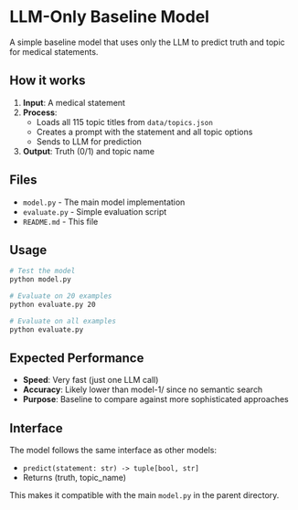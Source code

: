 # LLM-Only Baseline Model

A simple baseline model that uses only the LLM to predict truth and topic for medical statements.

## How it works

1. **Input**: A medical statement
2. **Process**: 
   - Loads all 115 topic titles from `data/topics.json`
   - Creates a prompt with the statement and all topic options
   - Sends to LLM for prediction
3. **Output**: Truth (0/1) and topic name

## Files

- `model.py` - The main model implementation
- `evaluate.py` - Simple evaluation script
- `README.md` - This file

## Usage

```bash
# Test the model
python model.py

# Evaluate on 20 examples
python evaluate.py 20

# Evaluate on all examples
python evaluate.py
```

## Expected Performance

- **Speed**: Very fast (just one LLM call)
- **Accuracy**: Likely lower than model-1/ since no semantic search
- **Purpose**: Baseline to compare against more sophisticated approaches

## Interface

The model follows the same interface as other models:
- `predict(statement: str) -> tuple[bool, str]`
- Returns (truth, topic_name)

This makes it compatible with the main `model.py` in the parent directory. 